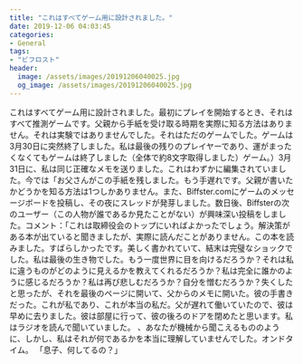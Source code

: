 ```yaml
---
title: "これはすべてゲーム用に設計されました。"
date: 2019-12-06 04:03:45
categories:
- General
tags:
- "ビフロスト"
header:
  image: /assets/images/20191206040025.jpg
  og_image: /assets/images/20191206040025.jpg
---
```


これはすべてゲーム用に設計されました。最初にプレイを開始するとき、それはすべて推測ゲームです。父親から手紙を受け取る時期を実際に知る方法はありません。それは実験ではありませんでした。それはただのゲームでした。ゲームは3月30日に突然終了しました。私は最後の残りのプレイヤーであり、運がまったくなくてもゲームは終了しました（全体で約8文字取得しました）ゲーム。）3月31日に、私は同じ正確なメモを送りました。これはわずかに編集されていました。今では「お父さんがこの手紙を残しました。もう手遅れです。父親が書いたかどうかを知る方法は1つしかありません。また、Biffster.comにゲームのメッセージボードを投稿し、その夜にスレッドが発芽しました。数日後、Biffsterの次のユーザー（この人物が誰であるか見たことがない）が興味深い投稿をしました。コメント：「これは取締役会のトップにいればよかったでしょう。解決策がある本が出ていると聞きましたが、実際に読んだことがありません。この本を読みました。すばらしかったです。美しく書かれていて、結末は完璧なショックでした。私は最後の生き物でした。もう一度世界に目を向けるだろうか？それは私に違うものがどのように見えるかを教えてくれるだろうか？私は完全に誰かのように感じるだろうか？私は再び悲しむだろうか？自分を憎むだろうか？失くしたと思ったが、それを最後のページに開いて、父からのメモに開いた。彼の手書きだった。これが私であり、これが本当の私だ。父が遅れて働いていたので、彼は早めに去りました。彼は部屋に行って、彼の後ろのドアを閉めたと思います。私はラジオを読んで聞いていました。 、あなたが機械から聞こえるもののように、しかし、私はそれが何であるかを本当に理解していませんでした。オンドタイム。 「息子、何してるの？」
